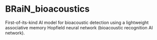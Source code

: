 # BRaiN_bioacoustics
First-of-its-kind AI model for bioacoustic detection using a lightweight associative memory Hopfield neural network (bioacoustic recognition AI network).

